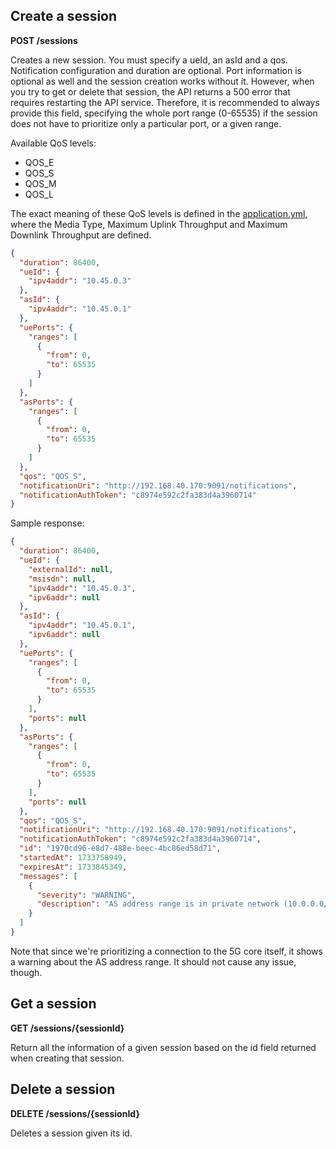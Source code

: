 ## Create a session

**POST /sessions**

Creates a new session. You must specify a ueId, an asId and a qos. Notification configuration and duration are optional. Port information is optional as well and the session creation works without it. However, when you try to get or delete that session, the API returns a 500 error that requires restarting the API service. Therefore, it is recommended to always provide this field, specifying the whole port range (0-65535) if the session does not have to prioritize only a particular port, or a given range.

Available QoS levels:
* QOS_E
* QOS_S
* QOS_M
* QOS_L

The exact meaning of these QoS levels is defined in the [application.yml](../api/src/main/resources/application.yml), where the Media Type, Maximum Uplink Throughput and Maximum Downlink Throughput are defined.

```json
{
  "duration": 86400,
  "ueId": {
    "ipv4addr": "10.45.0.3"
  },
  "asId": {
    "ipv4addr": "10.45.0.1"
  },
  "uePorts": {
    "ranges": [
      {
        "from": 0,
        "to": 65535
      }
    ]
  },
  "asPorts": {
    "ranges": [
      {
        "from": 0,
        "to": 65535
      }
    ]
  },
  "qos": "QOS_S",
  "notificationUri": "http://192.168.40.170:9091/notifications",
  "notificationAuthToken": "c8974e592c2fa383d4a3960714"
}
```
Sample response:
```json
{
  "duration": 86400,
  "ueId": {
    "externalId": null,
    "msisdn": null,
    "ipv4addr": "10.45.0.3",
    "ipv6addr": null
  },
  "asId": {
    "ipv4addr": "10.45.0.1",
    "ipv6addr": null
  },
  "uePorts": {
    "ranges": [
      {
        "from": 0,
        "to": 65535
      }
    ],
    "ports": null
  },
  "asPorts": {
    "ranges": [
      {
        "from": 0,
        "to": 65535
      }
    ],
    "ports": null
  },
  "qos": "QOS_S",
  "notificationUri": "http://192.168.40.170:9091/notifications",
  "notificationAuthToken": "c8974e592c2fa383d4a3960714",
  "id": "1970cd96-e8d7-488e-beec-4bc86ed58d71",
  "startedAt": 1733758949,
  "expiresAt": 1733845349,
  "messages": [
    {
      "severity": "WARNING",
      "description": "AS address range is in private network (10.0.0.0/8). Some features may not work properly."
    }
  ]
}
```
Note that since we're prioritizing a connection to the 5G core itself, it shows a warning about the AS address range. It should not cause any issue, though.

## Get a session

**GET /sessions/{sessionId}**

Return all the information of a given session based on the id field returned when creating that session.

## Delete a session

**DELETE /sessions/{sessionId}**

Deletes a session given its id.